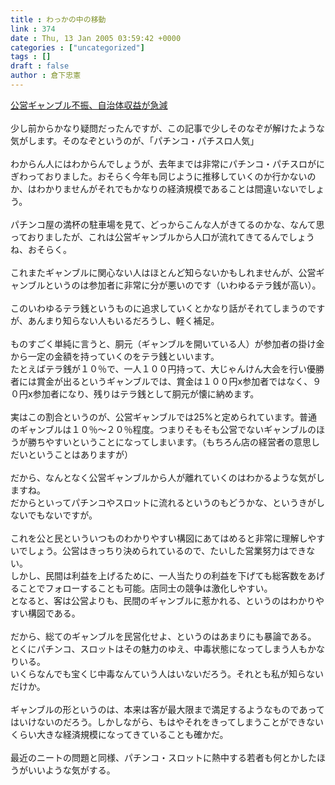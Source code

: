 ```yaml
---
title : わっかの中の移動
link : 374
date : Thu, 13 Jan 2005 03:59:42 +0000
categories : ["uncategorized"]
tags : []
draft : false
author : 倉下忠憲
---
```


<A HREF="http://www.nikkei.co.jp/news/keizai/20050113AT1F1200O12012005.html" TARGET="_blank">公営ギャンブル不振、自治体収益が急減</A><BR><BR>少し前からかなり疑問だったんですが、この記事で少しそのなぞが解けたような気がします。そのなぞというのが、「パチンコ・パチスロ人気」<BR><BR>わからん人にはわからんでしょうが、去年までは非常にパチンコ・パチスロがにぎわっておりました。おそらく今年も同じように推移していくのか行かないのか、はわかりませんがそれでもかなりの経済規模であることは間違いないでしょう。<BR><BR>パチンコ屋の満杯の駐車場を見て、どっからこんな人がきてるのかな、なんて思っておりましたが、これは公営ギャンブルから人口が流れてきてるんでしょうね、おそらく。<BR><BR>これまたギャンブルに関心ない人はほとんど知らないかもしれませんが、公営ギャンブルというのは参加者に非常に分が悪いのです（いわゆるテラ銭が高い）。<BR><BR>このいわゆるテラ銭というものに追求していくとかなり話がそれてしまうのですが、あんまり知らない人もいるだろうし、軽く補足。<BR><BR>ものすごく単純に言うと、胴元（ギャンブルを開いている人）が参加者の掛け金から一定の金額を持っていくのをテラ銭といいます。<BR>たとえばテラ銭が１０％で、一人１００円持って、大じゃんけん大会を行い優勝者には賞金が出るというギャンブルでは、賞金は１００円x参加者ではなく、９０円x参加者になり、残りはテラ銭として胴元が懐に納めます。<BR><BR>実はこの割合というのが、公営ギャンブルでは25%と定められています。普通のギャンブルは１０％～２０％程度。つまりそもそも公営でないギャンブルのほうが勝ちやすいということになってしまいます。（もちろん店の経営者の意思しだいということはありますが）<BR><BR>だから、なんとなく公営ギャンブルから人が離れていくのはわかるような気がしますね。<BR>だからといってパチンコやスロットに流れるというのもどうかな、というきがしないでもないですが。<BR><BR>これを公と民といういつものわかりやすい構図にあてはめると非常に理解しやすいでしょう。公営はきっちり決められているので、たいした営業努力はできない。<BR>しかし、民間は利益を上げるために、一人当たりの利益を下げても総客数をあげることでフォローすることも可能。店同士の競争は激化しやすい。<BR>となると、客は公営よりも、民間のギャンブルに惹かれる、というのはわかりやすい構図である。<BR><BR>だから、総てのギャンブルを民営化せよ、というのはあまりにも暴論である。<BR>とくにパチンコ、スロットはその魅力のゆえ、中毒状態になってしまう人もかなりいる。<BR>いくらなんでも宝くじ中毒なんていう人はいないだろう。それとも私が知らないだけか。<BR><BR>ギャンブルの形というのは、本来は客が最大限まで満足するようなものであってはいけないのだろう。しかしながら、もはやそれをきってしまうことができないくらい大きな経済規模になってきていることも確かだ。<BR><BR>最近のニートの問題と同様、パチンコ・スロットに熱中する若者も何とかしたほうがいいような気がする。<br><br>
